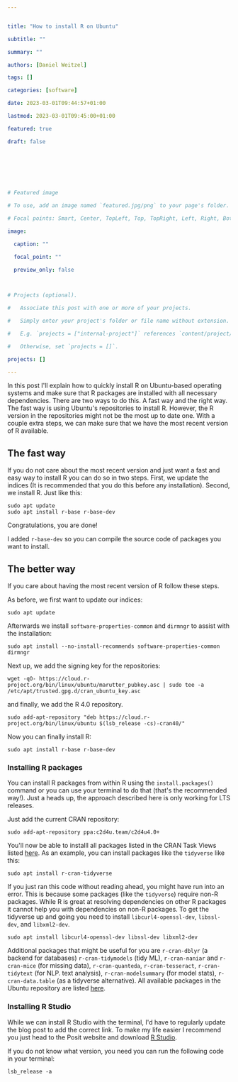 ```yaml
--- 


title: "How to install R on Ubuntu" 

subtitle: "" 

summary: "" 

authors: [Daniel Weitzel] 

tags: [] 

categories: [software] 

date: 2023-03-01T09:44:57+01:00 

lastmod: 2023-03-01T09:45:00+01:00 

featured: true 

draft: false 

  

  

  

# Featured image 

# To use, add an image named `featured.jpg/png` to your page's folder. 

# Focal points: Smart, Center, TopLeft, Top, TopRight, Left, Right, BottomLeft, Bottom, BottomRight. 

image: 

  caption: "" 

  focal_point: "" 

  preview_only: false 

  

# Projects (optional). 

#   Associate this post with one or more of your projects. 

#   Simply enter your project's folder or file name without extension. 

#   E.g. `projects = ["internal-project"]` references `content/project/deep-learning/index.md`. 

#   Otherwise, set `projects = []`. 

projects: [] 

--- 
```


  
In this post I'll explain how to quickly install R on Ubuntu-based operating systems and make sure that R packages are installed with all necessary dependencies. There are two ways to do this. A fast way and the right way. The fast way is using Ubuntu's repositories to install R. However, the R version in the repositories might not be the most up to date one. With a couple extra steps, we can make sure that we have the most recent version of R available. 

## The fast way 

If you do not care about the most recent version and just want a fast and easy way to install R you can do so in two steps. First, we update the indices (It is recommended that you do this before any installation). Second, we install R. Just like this: 

``` 
sudo apt update
sudo apt install r-base r-base-dev 
``` 

Congratulations, you are done! 

I added `r-base-dev` so you can compile the source code of packages you want to install. 

## The better way 

If you care about having the most recent version of R follow these steps. 

As before, we first want to update our indices: 

``` 
sudo apt update 
``` 

Afterwards we install `software-properties-common` and `dirmngr` to assist with the installation: 

``` 
sudo apt install --no-install-recommends software-properties-common dirmngr 
``` 

Next up, we add the signing key for the repositories: 

``` 
wget -qO- https://cloud.r-project.org/bin/linux/ubuntu/marutter_pubkey.asc | sudo tee -a /etc/apt/trusted.gpg.d/cran_ubuntu_key.asc 
``` 

and finally, we add the R 4.0 repository.  

``` 
sudo add-apt-repository "deb https://cloud.r-project.org/bin/linux/ubuntu $(lsb_release -cs)-cran40/" 
``` 

Now you can finally install R: 

``` 
sudo apt install r-base r-base-dev 
``` 

### Installing R packages

You can install R packages from within R using the `install.packages()` command or you can use your terminal to do that (that's the recommended way!). Just a heads up, the approach described here is only working for LTS releases.

Just add the current CRAN repository: 

``` 
sudo add-apt-repository ppa:c2d4u.team/c2d4u4.0+ 
``` 

You'll now be able to installl all packages listed in the CRAN Task Views listed [here](https://cran.r-project.org/web/views/). As an example, you can install packages like the `tidyverse` like this:

``` 
sudo apt install r-cran-tidyverse 
``` 

If you just ran this code without reading ahead, you might have run into an error. This is because some packages (like the `tidyverse`) require non-R packages. While R is great at resolving dependencies on other R packages it cannot help you with dependencies on non-R packages. To get the tidyverse up and going you need to install `libcurl4-openssl-dev`,  `libssl-dev`, and `libxml2-dev`. 

``` 
sudo apt install libcurl4-openssl-dev libssl-dev libxml2-dev 
``` 

Additional packages that might be useful for you are `r-cran-dblyr` (a backend for databases) `r-cran-tidymodels` (tidy ML), `r-cran-naniar` and `r-cran-mice` (for missing data), `r-cran-quanteda`, `r-cran-tesseract`, `r-cran-tidytext` (for NLP. text analysis), `r-cran-modelsummary` (for model stats), `r-cran-data.table` (as a tidyverse alternative). All available packages in the Ubuntu repository are listed [here](https://cran.r-project.org/web/views/).

### Installing R Studio

While we can install R Studio with the terminal, I'd have to regularly update the blog post to add the correct link. To make my life easier I recommend you just head to the Posit website and download [R Studio](https://posit.co/download/rstudio-desktop/). 

If you do not know what version, you need you can run the following code in your terminal:

``` 
lsb_release -a 
``` 

